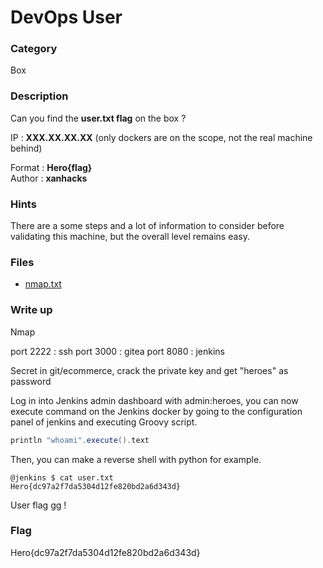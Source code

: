 # DevOps User

### Category

Box

### Description

Can you find the **user.txt flag** on the box ?

IP : **XXX.XX.XX.XX** (only dockers are on the scope, not the real machine behind)

Format : **Hero{flag}**<br>
Author : **xanhacks**

### Hints

There are a some steps and a lot of information to consider before validating this machine, but the overall level remains easy.

### Files

- [nmap.txt](nmap.txt)

### Write up

Nmap

port 2222 : ssh
port 3000 : gitea
port 8080 : jenkins

Secret in git/ecommerce, crack the private key and get "heroes" as password

Log in into Jenkins admin dashboard with admin:heroes, you can now execute command on the Jenkins docker by going to the configuration panel of jenkins and executing Groovy script.

```groovy
println "whoami".execute().text
```

Then, you can make a reverse shell with python for example.

```shell
@jenkins $ cat user.txt
Hero{dc97a2f7da5304d12fe820bd2a6d343d}
```

User flag gg !

### Flag

Hero{dc97a2f7da5304d12fe820bd2a6d343d}
